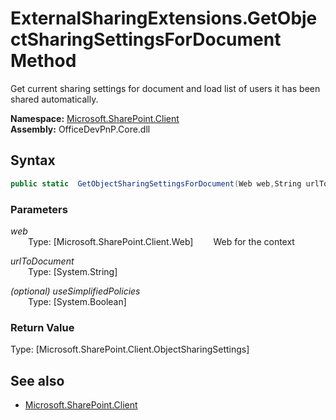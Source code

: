 # ExternalSharingExtensions.GetObjectSharingSettingsForDocument Method  
Get current sharing settings for document and load list of users it has been shared automatically.  

**Namespace:** [Microsoft.SharePoint.Client](Microsoft.SharePoint.Client.md)  
**Assembly:** OfficeDevPnP.Core.dll  
## Syntax
```C#
public static  GetObjectSharingSettingsForDocument(Web web,String urlToDocument,Boolean useSimplifiedPolicies)
```
### Parameters
*web*  
&emsp;&emsp;Type: [Microsoft.SharePoint.Client.Web] 
&emsp;&emsp;Web for the context  
  
*urlToDocument*  
&emsp;&emsp;Type: [System.String] 
&emsp;&emsp;  
  
*(optional) useSimplifiedPolicies*  
&emsp;&emsp;Type: [System.Boolean] 
&emsp;&emsp;  
  
### Return Value
Type: [Microsoft.SharePoint.Client.ObjectSharingSettings]  


## See also
- [Microsoft.SharePoint.Client](Microsoft.SharePoint.Client.md)
